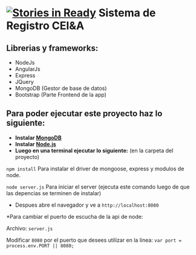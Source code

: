 [![Stories in Ready](https://badge.waffle.io/csluesocc/RegistroOficial.png?label=ready&title=Ready)](https://waffle.io/csluesocc/RegistroOficial)
Sistema de Registro CEI&A
============

## Librerias y frameworks: ##
* NodeJs
* AngularJs
* Express
* JQuery
* MongoDB (Gestor de base de datos)
* Bootstrap (Parte Frontend de la app)

## Para poder ejecutar este proyecto haz lo siguiente: ##
* **Instalar [MongoDB](http://docs.mongodb.org/manual/installation/)**
* **Instalar [Node.js](https://github.com/joyent/node/wiki/Installing-Node.js-via-package-manager)**  
* **Luego en una terminal ejecutar lo siguiente:** (en la carpeta del proyecto)

`npm install`  Para instalar el driver de mongoose, express y modulos de node.

`node server.js`  Para iniciar el server (ejecuta este comando luego de que las depencias se terminen de instalar)

 * Despues abre el navegador y ve a `http://localhost:8080`

 *Para cambiar el puerto de escucha de la api de node:

 Archivo: `server.js` 

 Modificar `8080` por el puerto que desees utilizar en la linea: `var port = process.env.PORT || 8080;`


